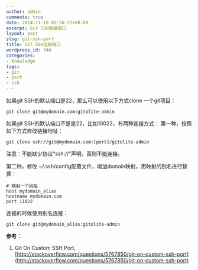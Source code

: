 ```yaml
---
author: admin
comments: true
date: 2014-11-18 05:56:27+00:00
excerpt: Git SSH连接端口
layout: post
slug: git-ssh-port
title: Git SSH连接端口
wordpress_id: 744
categories:
- Knowledge
tags:
- git
- port
- ssh
---
```


如果git SSH的默认端口是22，那么可以使用以下方式clone 一个git项目：

    git clone git@mydomain.com:gitolite-admin


如果git SSH的默认端口不是是22，比如10022，有两种连接方式：
第一种，按照如下方式修改链接地址：

    git clone ssh://git@mydomain.com:[port]/gitolite-admin

注意：不能缺少协议“ssh://”声明，否则不能连接。

第二种，修改 ~/.ssh/config配置文件，增加domain映射，用映射的别名进行替换：

    # 映射一个别名
    host mydomain_alias
    hostname mydomain.com
    port 11022

连接的时候使用别名连接：

    git clone git@mydomain_alias:gitolite-admin


**参考：**
1. Git On Custom SSH Port, [http://stackoverflow.com/questions/5767850/git-on-custom-ssh-port](http://stackoverflow.com/questions/5767850/git-on-custom-ssh-port)




